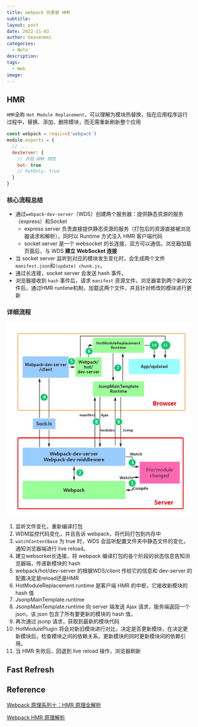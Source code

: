 ```yaml
---
title: webpack 热更新 HMR
subtitle: 
layout: post
date: 2022-11-03
author: heavenmei
categories:
  - Note
description: 
tags:
  - Web
image:
---
```

## HMR
`HMR`全称 `Hot Module Replacement`，可以理解为模块热替换，指在应用程序运行过程中，替换、添加、删除模块，而无需重新刷新整个应用


```js
const webpack = require('webpack')
module.exports = {
  // ...
  devServer: {
    // 开启 HMR 特性
    hot: true
    // hotOnly: true
  }
}
```

### 核心流程总结

- 通过`webpack-dev-server`（WDS）创建两个服务器：提供静态资源的服务（express）和Socket
	- express server 负责直接提供静态资源的服务（打包后的资源直接被浏览器请求和解析），同时以 Runtime 方式注入 HMR 客户端代码
	- socket server 是一个 websocket 的长连接，双方可以通信。浏览器加载页面后，与 WDS **建立 WebSocket 连接**
- 当 socket server 监听到对应的模块发生变化时，会生成两个文件`manifest.json`和`(update) chunk.js`，
- 通过长连接，socket server 会发送 hash 事件。
- 浏览器接收到 `hash` 事件后，请求 `manifest` 资源文件，浏览器拿到两个新的文件后，通过HMR runtime机制，加载这两个文件，并且针对修改的模块进行更新

### 详细流程
![](assets/webpack-HMR-20250330111641.png)
1. 监听文件变化，重新编译打包
2. WDM监控代码变化，并且告诉 webpack，将代码打包到内存中
3. `watchContentBase` 为 true 时，WDS 会监听配置文件夹中静态文件的变化，通知浏览器端进行 live reload。
4. 建立websorket长连接，将 webpack 编译打包的各个阶段的状态信息告知浏览器端，传递新模块的 hash
5. webpack/hot/dev-server 的根据WDS/client 传给它的信息和 dev-server 的配置决定是reload还是HMR
6. HotModuleReplacement.runtime 是客户端 HMR 的中枢，它接收新模块的 hash 值
7. JsonpMainTemplate.runtime
8. JsonpMainTemplate.runtime 向 server 端发送 Ajax 请求，服务端返回一个 json，该 json 包含了所有要更新的模块的 hash 值，
9. 再次通过 jsonp 请求，获取到最新的模块代码
10. HotModulePlugin 将会对新旧模块进行对比，决定是否更新模块，在决定更新模块后，检查模块之间的依赖关系，更新模块的同时更新模块间的依赖引用。
11. 当 HMR 失败后，回退到 live reload 操作，浏览器刷新
## Fast Refresh







## Reference

[Webpack 原理系列十：HMR 原理全解析](https://zhuanlan.zhihu.com/p/410510492)

[Webpack HMR 原理解析](https://zhuanlan.zhihu.com/p/30669007)
